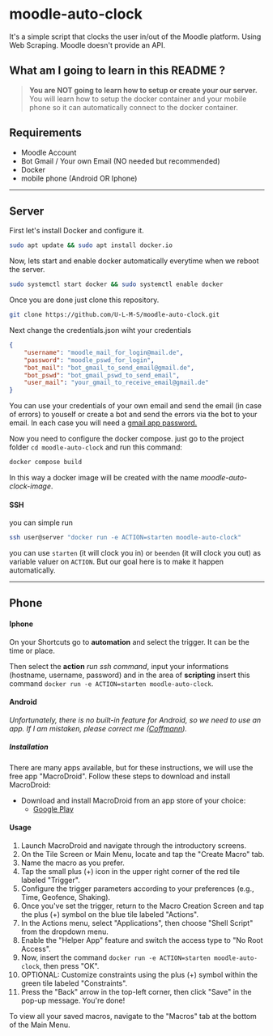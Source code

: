 # moodle-auto-clock

It's a simple script that clocks the user in/out of the Moodle platform. Using Web Scraping. Moodle doesn't provide an API.

## What am I going to learn in this README ?
> **You are NOT going to learn how to setup or create your our server.**
You will learn how to setup the docker container and your mobile phone so it can automatically connect to the docker container.

## Requirements
- Moodle Account
- Bot Gmail / Your own Email (NO needed but recommended)
- Docker
- mobile phone (Android OR Iphone)

___

## Server
First let's install Docker and configure it.
```sh
sudo apt update && sudo apt install docker.io
```
Now, lets start and enable docker automatically everytime when we reboot the server.
```sh
sudo systemctl start docker && sudo systemctl enable docker
```
Once you are done just clone this repository.
```sh
git clone https://github.com/U-L-M-S/moodle-auto-clock.git
```
Next change the credentials.json wiht your credentials

```json
{
    "username": "moodle_mail_for_login@mail.de",
    "password": "moodle_pswd_for_login",
    "bot_mail": "bot_gmail_to_send_email@gmail.de",
    "bot_pswd": "bot_gmail_pswd_to_send_email",
    "user_mail": "your_gmail_to_receive_email@gmail.de"
}
```
You can use your credentials of your own email and send the email (in case of errors) to youself or create a bot and send the errors via the bot to your email. In each case you will need a [gmail app password.](https://accounts.google.com/v3/signin/identifier?continue=https%3A%2F%2Fmyaccount.google.com%2Fapppasswords&followup=https%3A%2F%2Fmyaccount.google.com%2Fapppasswords&ifkv=ARZ0qKLgAZL4X5K5J9YlzJWF1WX5iBQSiR26PGBK__-qiL8W4wBWXeIzu8M7OBXkSaZFJ4A0x7--IQ&osid=1&passive=1209600&rart=ANgoxccWtu49xcTR9O_jbYe2oE81ij-AfRR1Hgdf9nc8NKT8VoCeQBNklnQHOdngZJzYwNIIdpX0X3X4DBljU0epmrun6EeSL3zy0NL_HTlmR0BYALO9_Yg&service=accountsettings&flowName=GlifWebSignIn&flowEntry=ServiceLogin&dsh=S1828806382%3A1710924453785456&theme=glif&ddm=0)

Now you need to configure the docker compose.
just go to the project folder `cd moodle-auto-clock` and run this command:
```sh
docker compose build
```
In this way a docker image will be created with the name *moodle-auto-clock-image*.

#### SSH
you can simple run 
```sh
ssh user@server "docker run -e ACTION=starten moodle-auto-clock"
```
you can use `starten` (it will clock you in) or `beenden` (it will clock you out) as variable valuer on `ACTION`. But our goal here is to make it happen automatically.

___

## Phone
#### Iphone
On your Shortcuts go to **automation** and select the trigger. It can be the time or place.

Then select the **action** *run ssh command*, input your informations (hostname, username, password) and in the area of **scripting** insert this command `docker run -e ACTION=starten moodle-auto-clock`.

#### Android


*Unfortunately, there is no built-in feature for Android, so we need to use an app. If I am mistaken, please correct me ([Coffmann](https://github.com/Coffmann)).*

##### Installation

There are many apps available, but for these instructions, we will use the free app "MacroDroid". Follow these steps to download and install MacroDroid:

- Download and install MacroDroid from an app store of your choice:
  - [Google Play](https://play.google.com/store/apps/details?id=com.arlosoft.macrodroid&hl=en&gl=US)

#### Usage

1. Launch MacroDroid and navigate through the introductory screens.
2. On the Tile Screen or Main Menu, locate and tap the "Create Macro" tab.
3. Name the macro as you prefer.
4. Tap the small plus (+) icon in the upper right corner of the red tile labeled "Trigger".
5. Configure the trigger parameters according to your preferences (e.g., Time, Geofence, Shaking).
6. Once you've set the trigger, return to the Macro Creation Screen and tap the plus (+) symbol on the blue tile labeled "Actions".
7. In the Actions menu, select "Applications", then choose "Shell Script" from the dropdown menu.
8. Enable the "Helper App" feature and switch the access type to "No Root Access".
9. Now, insert the command `docker run -e ACTION=starten moodle-auto-clock`, then press "OK".
10. OPTIONAL: Customize constraints using the plus (+) symbol within the green tile labeled "Constraints".
11. Press the "Back" arrow in the top-left corner, then click "Save" in the pop-up message. You're done!

To view all your saved macros, navigate to the "Macros" tab at the bottom of the Main Menu.
